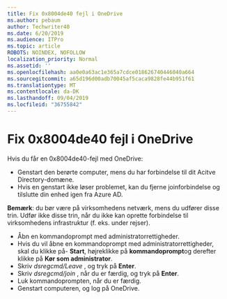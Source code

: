 ```yaml
---
title: Fix 0x8004de40 fejl i OneDrive
ms.author: pebaum
author: Techwriter40
ms.date: 6/20/2019
ms.audience: ITPro
ms.topic: article
ROBOTS: NOINDEX, NOFOLLOW
localization_priority: Normal
ms.assetid: ''
ms.openlocfilehash: aa0e0a63ac1e365a7cdce018626740446040a664
ms.sourcegitcommit: a65d196d00adb70045af5caca9828fe44b951f61
ms.translationtype: MT
ms.contentlocale: da-DK
ms.lasthandoff: 09/04/2019
ms.locfileid: "36755842"
---
```

# <a name="fix-0x8004de40-error-in-onedrive"></a>Fix 0x8004de40 fejl i OneDrive

Hvis du får en 0x8004de40-fejl med OneDrive:

- Genstart den berørte computer, mens du har forbindelse til dit Acitve Directory-domæne.
- Hvis en genstart ikke løser problemet, kan du fjerne joinforbindelse og tilslutte din enhed igen fra Azure AD. 

**Bemærk**: du bør være på virksomhedens netværk, mens du udfører disse trin. Udfør ikke disse trin, når du ikke kan oprette forbindelse til virksomhedens infrastruktur (f. eks. under rejser). 

- Åbn en kommandoprompt med administratorrettigheder. 
- Hvis du vil åbne en kommandoprompt med administratorrettigheder, skal du klikke på- **Start**, højreklikke på **kommandoprompt**og derefter klikke på **Kør som administrator**.
- Skriv *dsregcmd/Leave* , og tryk på **Enter**.
- Skriv *dsregcmd/join* , når du er færdig, og tryk på **Enter**.
- Luk kommandoprompten, når du er færdig.
- Genstart computeren, og log på OneDrive.